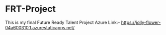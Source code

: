 # FRT-Project
This is my final Future Ready Talent Project
Azure Link:- https://jolly-flower-04a600310.1.azurestaticapps.net/
